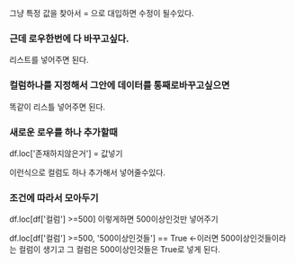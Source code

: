 

그냥 특정 값을 찾아서 = 으로 대입하면 수정이 될수있다.

### 근데 로우한번에 다 바꾸고싶다.
리스트를 넣어주면 된다.


### 컬럼하나를 지정해서 그안에 데이터를 통째로바꾸고싶으면
똑같이 리스틀 넣어주면 된다.


### 새로운 로우를 하나 추가할때

df.loc['존재하지않은거'] = 값넣기

이런식으로 컬럼도 하나 추가해서 넣어줄수있다.


### 조건에 따라서 모아두기

df.loc[df['컬럼'] >=500] 이렇게하면 500이상인것만 넣어주기

df.loc[df['컬럼'] >=500, '500이상인것들'] == True <-이러면  500이상인것들이라는 컬럼이 생기고 그 컬럼은 500이상인것들은 True로 넣게 된다.